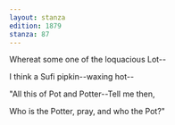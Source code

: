 ```yaml
---
layout: stanza
edition: 1879
stanza: 87
---
```


Whereat some one of the loquacious Lot--

I think a Sufi pipkin--waxing hot--

"All this of Pot and Potter--Tell me then,

Who is the Potter, pray, and who the Pot?"